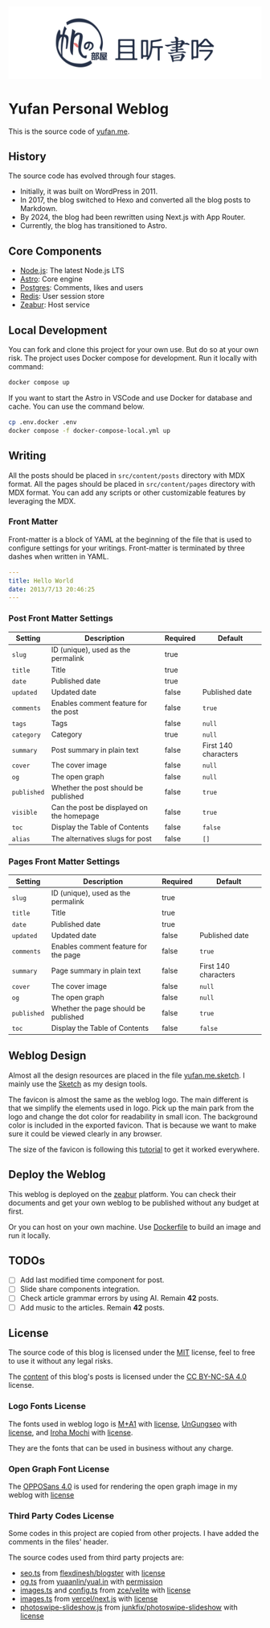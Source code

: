 <!-- markdownlint-disable MD001 MD033 MD041 -->
<picture>
  <source media="(prefers-color-scheme: dark)" srcset="public/blog-poster-dark.png">
  <img alt="Yufan Blog Logo" src="public/blog-poster.png">
</picture>

# Yufan Personal Weblog

This is the source code of [yufan.me](https://yufan.me).

## History

The source code has evolved through four stages.

- Initially, it was built on WordPress in 2011.
- In 2017, the blog switched to Hexo and converted all the blog posts to Markdown.
- By 2024, the blog had been rewritten using Next.js with App Router.
- Currently, the blog has transitioned to Astro.

## Core Components

- [Node.js](https://nodejs.org): The latest Node.js LTS
- [Astro](https://astro.build): Core engine
- [Postgres](https://zeabur.com/docs/marketplace/postgresql): Comments, likes and users
- [Redis](https://zeabur.com/docs/marketplace/redis): User session store
- [Zeabur](https://zeabur.com?referralCode=syhily&utm_source=syhily): Host service

## Local Development

You can fork and clone this project for your own use. But do so at your own risk.
The project uses Docker compose for development. Run it locally with command:

```bash
docker compose up
```

If you want to start the Astro in VSCode and use Docker for database and cache.
You can use the command below.

```bash
cp .env.docker .env
docker compose -f docker-compose-local.yml up
```

## Writing

All the posts should be placed in `src/content/posts` directory with MDX format.
All the pages should be placed in `src/content/pages` directory with MDX format.
You can add any scripts or other customizable features by leveraging the MDX.

### Front Matter

Front-matter is a block of YAML at the beginning of the file that is used to configure settings for your writings.
Front-matter is terminated by three dashes when written in YAML.

```yaml
---
title: Hello World
date: 2013/7/13 20:46:25
---
```

### Post Front Matter Settings

| Setting     | Description                               | Required | Default              |
| ----------- | ----------------------------------------- | -------- | -------------------- |
| `slug`      | ID (unique), used as the permalink        | true     |                      |
| `title`     | Title                                     | true     |                      |
| `date`      | Published date                            | true     |                      |
| `updated`   | Updated date                              | false    | Published date       |
| `comments`  | Enables comment feature for the post      | false    | `true`               |
| `tags`      | Tags                                      | false    | `null`               |
| `category`  | Category                                  | true     | `null`               |
| `summary`   | Post summary in plain text                | false    | First 140 characters |
| `cover`     | The cover image                           | false    | `null`               |
| `og`        | The open graph                            | false    | `null`               |
| `published` | Whether the post should be published      | false    | `true`               |
| `visible`   | Can the post be displayed on the homepage | false    | `true`               |
| `toc`       | Display the Table of Contents             | false    | `false`              |
| `alias`     | The alternatives slugs for post           | false    | `[]`                 |

### Pages Front Matter Settings

| Setting     | Description                          | Required | Default              |
| ----------- | ------------------------------------ | -------- | -------------------- |
| `slug`      | ID (unique), used as the permalink   | true     |                      |
| `title`     | Title                                | true     |                      |
| `date`      | Published date                       | true     |                      |
| `updated`   | Updated date                         | false    | Published date       |
| `comments`  | Enables comment feature for the page | false    | `true`               |
| `summary`   | Page summary in plain text           | false    | First 140 characters |
| `cover`     | The cover image                      | false    | `null`               |
| `og`        | The open graph                       | false    | `null`               |
| `published` | Whether the page should be published | false    | `true`               |
| `toc`       | Display the Table of Contents        | false    | `false`              |

## Weblog Design

Almost all the design resources are placed in the file [yufan.me.sketch](docs/yufan.me.sketch).
I mainly use the [Sketch](https://www.sketch.com) as my design tools.

The favicon is almost the same as the weblog logo. The main different is that we simplify the elements used in logo.
Pick up the main park from the logo and change the dot color for readability in small icon.
The background color is included in the exported favicon.
That is because we want to make sure it could be viewed clearly in any browser.

The size of the favicon is following this
[tutorial](https://evilmartians.com/chronicles/how-to-favicon-in-2021-six-files-that-fit-most-needs)
to get it worked everywhere.

## Deploy the Weblog

This weblog is deployed on the [zeabur](https://zeabur.com) platform.
You can check their documents and get your own weblog to be published without any budget at first.

Or you can host on your own machine. Use [Dockerfile](./Dockerfile) to build an image and run it locally.

## TODOs

- [ ] Add last modified time component for post.
- [ ] Slide share components integration.
- [ ] Check article grammar errors by using AI. Remain **42** posts.
- [ ] Add music to the articles. Remain **42** posts.

## License

The source code of this blog is licensed under the [MIT](LICENSE) license,
feel to free to use it without any legal risks.

The [content](src/content) of this blog's posts is licensed under the
[CC BY-NC-SA 4.0](src/content/LICENSE) license.

### Logo Fonts License

The fonts used in weblog logo is [M+A1](https://booth.pm/ja/items/2347968) with [license](licenses/LICENSE.m-plus.txt),
[UnGungseo](https://kldp.net/unfonts) with [license](licenses/LICENSE.un-fonts.txt),
and [Iroha Mochi](https://modi.jpn.org/font_iroha-mochi.php) with [license](licenses/LICENSE.iroha-mochi.txt).

They are the fonts that can be used in business without any charge.

### Open Graph Font License

The [OPPOSans 4.0](https://open.oppomobile.com/new/developmentDoc/info?id=13223)
is used for rendering the open graph image in my weblog with [license](licenses/LICENSE.opposans.txt)

### Third Party Codes License

Some codes in this project are copied from other projects. I have added the comments in the files' header.

The source codes used from third party projects are:

- [seo.ts](src/helpers/seo.ts)
  from [flexdinesh/blogster](https://github.com/flexdinesh/blogster/blob/main/packages/shared/src/seo.ts)
  with [license](licenses/LICENSE.flexdinesh.txt)
- [og.ts](src/helpers/og.ts)
  from [yuaanlin/yual.in](https://github.com/yuaanlin/yual.in/blob/main/pages/og_image/%5Bslug%5D.tsx)
  with [permission](licenses/LICENSE.yuaanlin.jpg)
- [images.ts](src/helpers/images.ts)
  and [config.ts](src/content/config.ts)
  from [zce/velite](https://github.com/zce/velite/blob/main/src/assets.ts)
  with [license](licenses/LICENSE.zce.txt)
- [images.ts](src/helpers/images.ts)
  from [vercel/next.js](https://github.com/vercel/next.js/blob/canary/packages/next/src/shared/lib/image-blur-svg.ts)
  with [license](licenses/LICENSE.vercel.txt)
- [photoswipe-slideshow.js](src/assets/scripts/photoswipe-slideshow.js)
  from [junkfix/photoswipe-slideshow](https://github.com/junkfix/photoswipe-slideshow)
  with [license](licenses/LICENSE.junkfix.txt)
